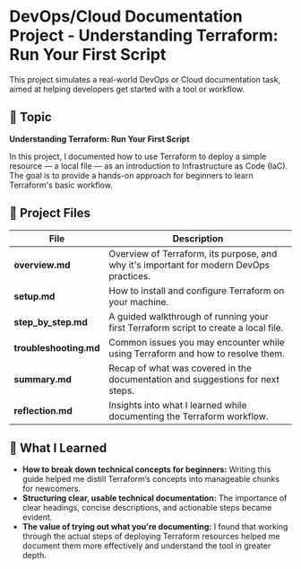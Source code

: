 # DevOps/Cloud Documentation Project - **Understanding Terraform: Run Your First Script**

This project simulates a real-world DevOps or Cloud documentation task, aimed at helping developers get started with a tool or workflow.

## 🔧 Topic

**Understanding Terraform: Run Your First Script**

In this project, I documented how to use Terraform to deploy a simple resource — a local file — as an introduction to Infrastructure as Code (IaC). The goal is to provide a hands-on approach for beginners to learn Terraform's basic workflow.

## 📂 Project Files

| File                   | Description                                                                             |
| ---------------------- | --------------------------------------------------------------------------------------- |
| **overview.md**        | Overview of Terraform, its purpose, and why it's important for modern DevOps practices. |
| **setup.md**           | How to install and configure Terraform on your machine.                                 |
| **step_by_step.md**    | A guided walkthrough of running your first Terraform script to create a local file.     |
| **troubleshooting.md** | Common issues you may encounter while using Terraform and how to resolve them.          |
| **summary.md**         | Recap of what was covered in the documentation and suggestions for next steps.          |
| **reflection.md**      | Insights into what I learned while documenting the Terraform workflow.                  |


## 🌱 What I Learned

* **How to break down technical concepts for beginners:** Writing this guide helped me distill Terraform’s concepts into manageable chunks for newcomers.
* **Structuring clear, usable technical documentation:** The importance of clear headings, concise descriptions, and actionable steps became evident.
* **The value of trying out what you're documenting:** I found that working through the actual steps of deploying Terraform resources helped me document them more effectively and understand the tool in greater depth.
